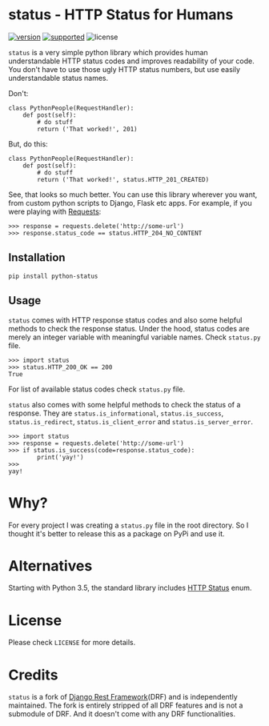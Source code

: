 # status - HTTP Status for Humans

[![version](https://img.shields.io/pypi/v/python-status.svg)](https://pypi.python.org/pypi/python-status/)
[![supported](https://img.shields.io/pypi/pyversions/python-status.svg)](https://pypi.python.org/pypi/python-status/)
![license](https://img.shields.io/pypi/l/python-status.svg)

`status` is a very simple python library which provides human understandable HTTP status codes and improves readability of your code. You don't have to use those ugly HTTP status numbers, but use easily understandable status names.

Don't:

    class PythonPeople(RequestHandler):
        def post(self):
            # do stuff
            return ('That worked!', 201)

But, do this:

    class PythonPeople(RequestHandler):
        def post(self):
            # do stuff
            return ('That worked!', status.HTTP_201_CREATED)


See, that looks so much better. You can use this library wherever you want, from custom python scripts to Django, Flask etc apps. For example, if you were playing with [Requests](http://python-requests.org):

    >>> response = requests.delete('http://some-url')
    >>> response.status_code == status.HTTP_204_NO_CONTENT


## Installation

    pip install python-status


## Usage

`status` comes with HTTP response status codes and also some helpful methods to check the response status. Under the hood, status codes are merely an integer variable with meaningful variable names. Check `status.py` file.

    >>> import status
    >>> status.HTTP_200_OK == 200
    True

For list of available status codes check `status.py` file.

`status` also comes with some helpful methods to check the status of a response. They are `status.is_informational`, `status.is_success`, `status.is_redirect`, `status.is_client_error` and `status.is_server_error`.

    >>> import status
    >>> response = requests.delete('http://some-url')
    >>> if status.is_success(code=response.status_code):
            print('yay!')
    >>> 
    yay!


# Why?

For every project I was creating a `status.py` file in the root directory. So I thought it's better to release this as a package on PyPi and use it.

# Alternatives

Starting with Python 3.5, the standard library includes [HTTP Status](https://docs.python.org/3/library/http.html#http.HTTPStatus) enum.


# License

Please check `LICENSE` for more details.


# Credits

`status` is a fork of [Django Rest Framework](https://github.com/tomchristie/django-rest-framework)(DRF) and is independently maintained. The fork is entirely stripped of all DRF features and is not a submodule of DRF. And it doesn't come with any DRF functionalities.
